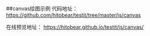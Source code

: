 
##canvas绘图示例
代码地址： https://github.com/hitobear/testit/tree/master/js/canvas

在线预览地址： https://hitobear.github.io/testit/js/canvas/
